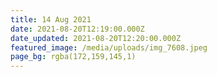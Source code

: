 ```yaml
---
title: 14 Aug 2021
date: 2021-08-20T12:19:00.000Z
date_updated: 2021-08-20T12:20:00.000Z
featured_image: /media/uploads/img_7608.jpeg
page_bg: rgba(172,159,145,1)
---
```

